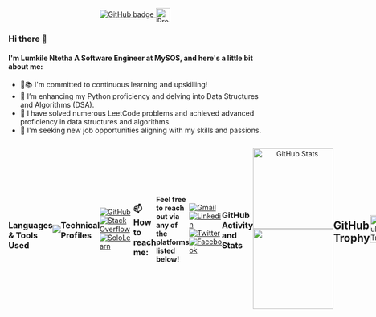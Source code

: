  <p align="center">
          <a href="https://github.com/LomNtetha?tab=followers">
            <img src="https://img.shields.io/github/followers/LomNtetha?label=Followers&logo=GitHub&style=for-the-badge&hide_border=true" alt="GitHub badge"/>
          </a>
             <img src="https://visitor-badge.laobi.icu/badge?page_id=LomNtetha&title=Profile%20Visitors" alt="Profile Visitors badge" style="vertical-align: middle; height: 28px;"/>
 </p>
        
### Hi there 👋
#### I'm Lumkile Ntetha A Software Engineer at MySOS, and here's a little bit about me:
- 🌟📚 I'm committed to continuous learning and upskilling!
- 🌱 I’m enhancing my Python proficiency and delving into Data Structures and Algorithms (DSA).
- 👯 I have solved numerous LeetCode problems and achieved advanced proficiency in data structures and algorithms.
- 💼  I'm seeking new job opportunities aligning with my skills and passions.

<div style="display: flex; align-items: center; margin-bottom: 20px; justify-content: space-between; flex-direction: row;">
    <a href="https://github.com/LomNtetha"></a>
    <div style="display: flex; flex-direction: row; width: 100%; justify-content: space-between;">
       

<p align="center">
  <!-- Languages & Tools Section -->
  <div style="display: flex; flex-direction: column; align-items: center; margin-top: 20px; width: 100%;">
    <h3>Languages & Tools Used</h3>
  <!-- Icon List -->
<!--   <img src="https://cdn.jsdelivr.net/npm/devicon@2.14.0/icons/python/python-original.svg" alt="Python" style="width: 60px; height: 60px;" />
   <img src="https://cdn.jsdelivr.net/npm/devicon@2.14.0/icons/django/django-plain.svg" alt="Django" style="width: 120px; height: 60px;" />
   <img src="https://upload.wikimedia.org/wikipedia/commons/1/1a/FastAPI_logo.svg" alt="FastAPI" style="width: 100px; height: 60px;" />
   <img src="https://cdn.jsdelivr.net/npm/devicon@2.14.0/icons/javascript/javascript-original.svg" alt="JavaScript" style="width: 60px; height: 60px;" />
   <img src="https://cdn.jsdelivr.net/npm/devicon@2.14.0/icons/nodejs/nodejs-original.svg" alt="Node.js" style="width: 60px; height: 60px;" />
   <img src="https://cdn.jsdelivr.net/npm/devicon@2.14.0/icons/express/express-original.svg" alt="Express.js" style="width: 60px; height: 60px;" />
   <img src="https://cdn.jsdelivr.net/npm/devicon@2.14.0/icons/php/php-original.svg" alt="PHP" style="width: 60px; height: 60px;" />
   <img src="https://cdn.jsdelivr.net/npm/devicon@2.14.0/icons/laravel/laravel-plain.svg" alt="Laravel" style="width: 60px; height: 60px;" />
   <img src="https://cdn.jsdelivr.net/npm/devicon@2.14.0/icons/css3/css3-original.svg" alt="CSS" style="width: 60px; height: 60px;" />
   <img src="https://cdn.jsdelivr.net/npm/devicon@2.14.0/icons/bootstrap/bootstrap-original.svg" alt="Bootstrap" style="width: 60px; height: 60px;" />
   <img src="https://cdn.jsdelivr.net/npm/devicon@2.14.0/icons/mysql/mysql-original.svg" alt="MySQL" style="width: 60px; height: 60px;" />
   <img src="https://cdn.jsdelivr.net/npm/devicon@2.14.0/icons/postgresql/postgresql-original.svg" alt="PostgreSQL" style="width: 60px; height: 60px;" />
   <img src="https://cdn.jsdelivr.net/npm/devicon@2.14.0/icons/docker/docker-original.svg" alt="Docker" style="width: 60px; height: 60px;" />
   <img src="https://cdn.jsdelivr.net/npm/devicon@2.14.0/icons/nginx/nginx-original.svg" alt="Nginx" style="width: 60px; height: 60px;" />
   <img src="https://cdn.jsdelivr.net/npm/devicon@2.14.0/icons/ubuntu/ubuntu-plain.svg" alt="Ubuntu" style="width: 60px; height: 60px;" />
   <img src="https://cdn.jsdelivr.net/npm/devicon@2.14.0/icons/git/git-original.svg" alt="Git" style="width: 60px; height: 60px;" />
   <img src="https://cdn.jsdelivr.net/npm/devicon@2.14.0/icons/github/github-original.svg" alt="GitHub" style="width: 60px; height: 60px;" />
   <img src="https://cdn.jsdelivr.net/npm/devicon@2.14.0/icons/bitbucket/bitbucket-original.svg" alt="Bitbucket" style="width: 60px; height: 60px;" />
   <img src="https://cdn.svgporn.com/logos/postman.svg" alt="Postman" style="width: 120px; height: 60px;" />
   <img src="https://cdn.svgporn.com/logos/swagger.svg" alt="Swagger" style="width: 60px; height: 60px;" />
   <img src="https://upload.wikimedia.org/wikipedia/commons/c/c9/JSON_vector_logo.svg" alt="JSON" style="width: 60px; height: 60px;" />
   <img src="https://cdn.jsdelivr.net/npm/devicon@2.14.0/icons/digitalocean/digitalocean-original.svg" alt="Digital Ocean" style="width: 60px; height: 60px;" />
   <img src="https://upload.wikimedia.org/wikipedia/commons/9/93/Amazon_Web_Services_Logo.svg" alt="AWS" style="width: 60px; height: 60px;" /> -->

</div>
</div>
</p>
<div align="center">
<img src="https://skillicons.dev/icons?i=python,django,fastapi,php,laravel,js,nodejs,expressjs,jquery,mysql,postgresql,sqlite,docker,githubactions,nginx,ubuntu,postman,git,github,gitlab,bitbucket,css,html,anaconda,vscode,aws&perline=13" />
</div>


### Technical Profiles
[![GitHub](https://img.shields.io/badge/Github-100000?style=for-the-badge&logo=github&logoColor=white)](https://github.com/LomNtetha)
[![Stack Overflow](https://img.shields.io/badge/-Stack%20Overflow-FE7A16?style=for-the-badge&logo=stackoverflow&logoColor=white)](https://stackoverflow.com/users/18436710/lumkile-ntetha)
[![SoloLearn](https://img.shields.io/badge/-SoloLearn-0097A7?style=for-the-badge&logo=sololearn&logoColor=white)](https://www.sololearn.com/profile/18504735)

### 📫 How to reach me:

#### Feel free to reach out via any of the platforms listed below!

[![Gmail](https://img.shields.io/badge/-Gmail-FF0000?style=for-the-badge&labelColor=FF0000&logo=gmail&logoColor=white)](mailto:ntethalumkile@gmail.com?subject=[GitHub]%20Acabei%20de%20ver%20o%20seu%20GitHub)
[![Linkedin](https://img.shields.io/badge/-Linkedin-0e76a8?style=for-the-badge&logo=Linkedin&logoColor=white)](https://www.linkedin.com/in/lumkile-ntetha-b9995a1aa/)
[![Twitter](https://img.shields.io/badge/twitter-1DA1F2.svg?style=for-the-badge&logo=twitter&logoColor=white)](https://twitter.com/ntethalumkile)
[![Facebook](https://img.shields.io/badge/facebook-005FED.svg?style=for-the-badge&logo=facebook&logoColor=white)](https://www.facebook.com/lomkile.ntetha/)


### GitHub Activity and  Stats

<p align="center">
  <img src="https://github-readme-stats.vercel.app/api?username=LomNtetha&show_icons=true&theme=radical" alt="GitHub Stats" style="height: 160px;" />
<img src="https://github-readme-streak-stats-git-main-davids-projects-ad77adcc.vercel.app/?user=LomNtetha&theme=radical" style="height: 160px;"/>
   <!--<img src="https://github-readme-streak-stats.herokuapp.com/?user=LomNtetha&theme=radical" alt="GitHub Streak Stats" style="height: 160px;" />-->
</p>

## GitHub Trophy

<img src="https://github-profile-trophy.vercel.app/?username=LomNtetha&theme=radical&column=4" alt="GitHub Trophy" width="100%" />
